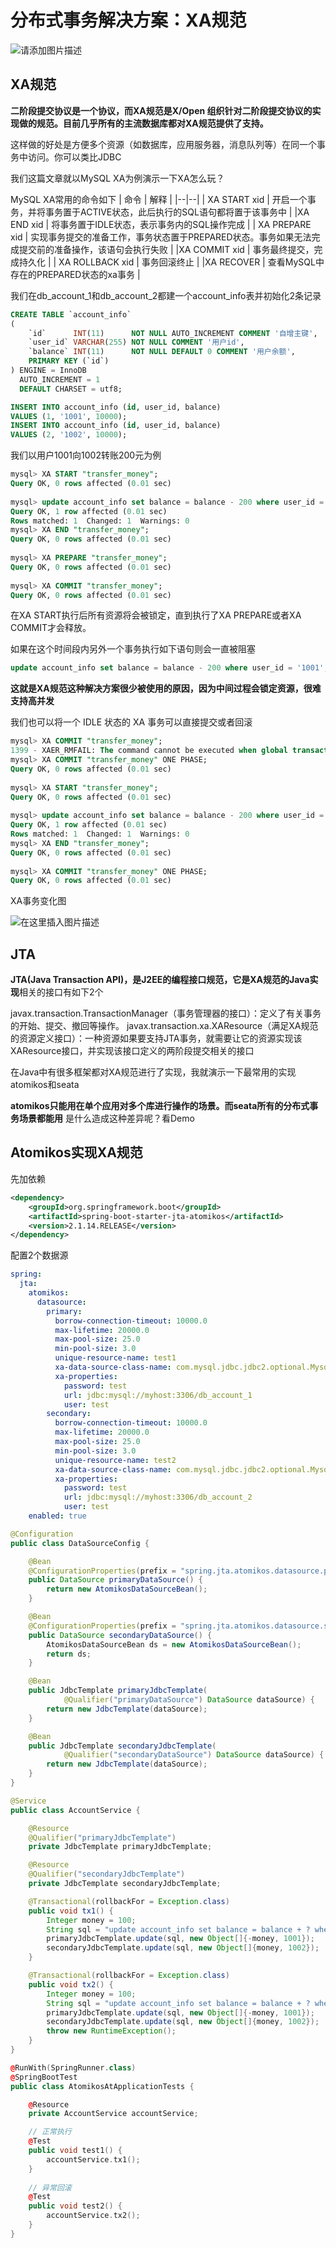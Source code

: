 # 分布式事务解决方案：XA规范

![请添加图片描述](https://img-blog.csdnimg.cn/2f7c5d770943484ebaff94feaf938981.jpg?)

## XA规范
**二阶段提交协议是一个协议，而XA规范是X/Open 组织针对二阶段提交协议的实现做的规范。目前几乎所有的主流数据库都对XA规范提供了支持。**

这样做的好处是方便多个资源（如数据库，应用服务器，消息队列等）在同一个事务中访问。你可以类比JDBC

我们这篇文章就以MySQL XA为例演示一下XA怎么玩？

MySQL XA常用的命令如下
| 命令 | 解释 |
|--|--|
| XA START xid | 开启一个事务，并将事务置于ACTIVE状态，此后执行的SQL语句都将置于该事务中 |
|XA END xid  | 将事务置于IDLE状态，表示事务内的SQL操作完成 |
| XA PREPARE xid | 实现事务提交的准备工作，事务状态置于PREPARED状态。事务如果无法完成提交前的准备操作，该语句会执行失败 |
|XA COMMIT xid  | 事务最终提交，完成持久化 |
| XA ROLLBACK xid | 事务回滚终止 |
|XA RECOVER  | 查看MySQL中存在的PREPARED状态的xa事务 |

我们在db_account_1和db_account_2都建一个account_info表并初始化2条记录

```sql
CREATE TABLE `account_info`
(
    `id`      INT(11)      NOT NULL AUTO_INCREMENT COMMENT '自增主键',
    `user_id` VARCHAR(255) NOT NULL COMMENT '用户id',
    `balance` INT(11)      NOT NULL DEFAULT 0 COMMENT '用户余额',
    PRIMARY KEY (`id`)
) ENGINE = InnoDB
  AUTO_INCREMENT = 1
  DEFAULT CHARSET = utf8;

INSERT INTO account_info (id, user_id, balance)
VALUES (1, '1001', 10000);
INSERT INTO account_info (id, user_id, balance)
VALUES (2, '1002', 10000);
```
我们以用户1001向1002转账200元为例
```sql
mysql> XA START "transfer_money";
Query OK, 0 rows affected (0.01 sec)
 
mysql> update account_info set balance = balance - 200 where user_id = '1001';
Query OK, 1 row affected (0.01 sec)
Rows matched: 1  Changed: 1  Warnings: 0
mysql> XA END "transfer_money";
Query OK, 0 rows affected (0.01 sec)
 
mysql> XA PREPARE "transfer_money";
Query OK, 0 rows affected (0.01 sec)
 
mysql> XA COMMIT "transfer_money";
Query OK, 0 rows affected (0.01 sec)
```
在XA START执行后所有资源将会被锁定，直到执行了XA PREPARE或者XA COMMIT才会释放。

如果在这个时间段内另外一个事务执行如下语句则会一直被阻塞

```sql
update account_info set balance = balance - 200 where user_id = '1001';
```
**这就是XA规范这种解决方案很少被使用的原因，因为中间过程会锁定资源，很难支持高并发**

我们也可以将一个 IDLE 状态的 XA 事务可以直接提交或者回滚
```sql
mysql> XA COMMIT "transfer_money";
1399 - XAER_RMFAIL: The command cannot be executed when global transaction is in the  IDLE state
mysql> XA COMMIT "transfer_money" ONE PHASE;
Query OK, 0 rows affected (0.01 sec)
 
mysql> XA START "transfer_money";
Query OK, 0 rows affected (0.01 sec)
 
mysql> update account_info set balance = balance - 200 where user_id = '1001';
Query OK, 1 row affected (0.01 sec)
Rows matched: 1  Changed: 1  Warnings: 0
mysql> XA END "transfer_money";
Query OK, 0 rows affected (0.01 sec)
 
mysql> XA COMMIT "transfer_money" ONE PHASE;
Query OK, 0 rows affected (0.01 sec)
```
XA事务变化图

![在这里插入图片描述](https://img-blog.csdnimg.cn/9365e4acb0154923979a62775989ebd4.png?)
## JTA
**JTA(Java Transaction API)，是J2EE的编程接口规范，它是XA规范的Java实现**相关的接口有如下2个

javax.transaction.TransactionManager（事务管理器的接口）：定义了有关事务的开始、提交、撤回等操作。
javax.transaction.xa.XAResource（满足XA规范的资源定义接口）：一种资源如果要支持JTA事务，就需要让它的资源实现该XAResource接口，并实现该接口定义的两阶段提交相关的接口

在Java中有很多框架都对XA规范进行了实现，我就演示一下最常用的实现atomikos和seata

**atomikos只能用在单个应用对多个库进行操作的场景。而seata所有的分布式事务场景都能用**
是什么造成这种差异呢？看Demo

## Atomikos实现XA规范
先加依赖

```xml
<dependency>
    <groupId>org.springframework.boot</groupId>
    <artifactId>spring-boot-starter-jta-atomikos</artifactId>
    <version>2.1.14.RELEASE</version>
</dependency>
```
配置2个数据源
```yaml
spring:
  jta:
    atomikos:
      datasource:
        primary:
          borrow-connection-timeout: 10000.0
          max-lifetime: 20000.0
          max-pool-size: 25.0
          min-pool-size: 3.0
          unique-resource-name: test1
          xa-data-source-class-name: com.mysql.jdbc.jdbc2.optional.MysqlXADataSource
          xa-properties:
            password: test
            url: jdbc:mysql://myhost:3306/db_account_1
            user: test
        secondary:
          borrow-connection-timeout: 10000.0
          max-lifetime: 20000.0
          max-pool-size: 25.0
          min-pool-size: 3.0
          unique-resource-name: test2
          xa-data-source-class-name: com.mysql.jdbc.jdbc2.optional.MysqlXADataSource
          xa-properties:
            password: test
            url: jdbc:mysql://myhost:3306/db_account_2
            user: test
    enabled: true
```

```java
@Configuration
public class DataSourceConfig {

    @Bean
    @ConfigurationProperties(prefix = "spring.jta.atomikos.datasource.primary")
    public DataSource primaryDataSource() {
        return new AtomikosDataSourceBean();
    }

    @Bean
    @ConfigurationProperties(prefix = "spring.jta.atomikos.datasource.secondary")
    public DataSource secondaryDataSource() {
        AtomikosDataSourceBean ds = new AtomikosDataSourceBean();
        return ds;
    }

    @Bean
    public JdbcTemplate primaryJdbcTemplate(
            @Qualifier("primaryDataSource") DataSource dataSource) {
        return new JdbcTemplate(dataSource);
    }

    @Bean
    public JdbcTemplate secondaryJdbcTemplate(
            @Qualifier("secondaryDataSource") DataSource dataSource) {
        return new JdbcTemplate(dataSource);
    }
}
```

```java
@Service
public class AccountService {

    @Resource
    @Qualifier("primaryJdbcTemplate")
    private JdbcTemplate primaryJdbcTemplate;

    @Resource
    @Qualifier("secondaryJdbcTemplate")
    private JdbcTemplate secondaryJdbcTemplate;

    @Transactional(rollbackFor = Exception.class)
    public void tx1() {
        Integer money = 100;
        String sql = "update account_info set balance = balance + ? where user_id = ?";
        primaryJdbcTemplate.update(sql, new Object[]{-money, 1001});
        secondaryJdbcTemplate.update(sql, new Object[]{money, 1002});
    }

    @Transactional(rollbackFor = Exception.class)
    public void tx2() {
        Integer money = 100;
        String sql = "update account_info set balance = balance + ? where user_id = ?";
        primaryJdbcTemplate.update(sql, new Object[]{-money, 1001});
        secondaryJdbcTemplate.update(sql, new Object[]{money, 1002});
        throw new RuntimeException();
    }
}
```

```cpp
@RunWith(SpringRunner.class)
@SpringBootTest
public class AtomikosAtApplicationTests {

    @Resource
    private AccountService accountService;

	// 正常执行
    @Test
    public void test1() {
        accountService.tx1();
    }
    
    // 异常回滚
    @Test
    public void test2() {
        accountService.tx2();
    }
}
```

